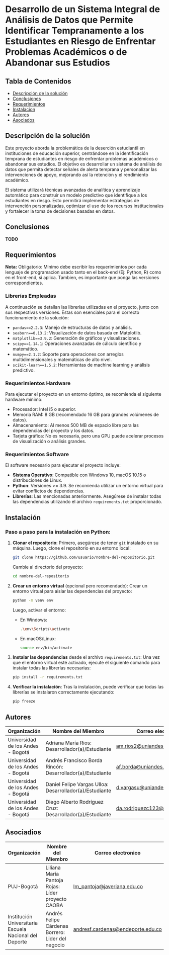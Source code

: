 # Desarrollo de un Sistema Integral de Análisis de Datos que Permite Identificar Tempranamente a los Estudiantes en Riesgo de Enfrentar Problemas Académicos o de Abandonar sus Estudios


## Tabla de Contenidos
* [Descripción de la solución](#descripción-de-la-solución)
* [Conclusiones](#descripción-de-la-solución)
* [Requerimientos](#requerimientos)
* [Instalacion](#instalación)
* [Autores](#autores)
* [Asociados](#autores)

## Descripción de la solución

Este proyecto aborda la problemática de la deserción estudiantil en instituciones de educación superior, centrándose en la identificación temprana de estudiantes en riesgo de enfrentar problemas académicos o abandonar sus estudios. El objetivo es desarrollar un sistema de análisis de datos que permita detectar señales de alerta temprana y personalizar las intervenciones de apoyo, mejorando así la retención y el rendimiento académico.

El sistema utilizará técnicas avanzadas de analítica y aprendizaje automático para construir un modelo predictivo que identifique a los estudiantes en riesgo. Esto permitirá implementar estrategias de intervención personalizadas, optimizar el uso de los recursos institucionales y fortalecer la toma de decisiones basadas en datos.

## Conclusiones

**TODO**

## Requerimientos
**Nota:** Obligatorio: Minimo debe escribir los requerimientos por cada lenguaje de programacion usado tanto en el back-end (Ej: Python, R) como en el front-end, si aplica. Tambien, es importante que ponga las versiones correspondientes.

### Librerías Empleadas
A continuación se detallan las librerías utilizadas en el proyecto, junto con sus respectivas versiones. Estas son esenciales para el correcto funcionamiento de la solución:

- `pandas==2.2.3`: Manejo de estructuras de datos y análisis.
- `seaborn==0.13.2`: Visualización de datos basada en Matplotlib.
- `matplotlib==3.9.2`: Generación de gráficos y visualizaciones.
- `scipy==1.14.1`: Operaciones avanzadas de cálculo científico y matemático.
- `numpy==2.1.2`: Soporte para operaciones con arreglos multidimensionales y matemáticas de alto nivel.
- `scikit-learn==1.5.2`: Herramientas de machine learning y análisis predictivo.

### Requerimientos Hardware
Para ejecutar el proyecto en un entorno óptimo, se recomienda el siguiente hardware mínimo:

- Procesador: Intel i5 o superior.
- Memoria RAM: 8 GB (recomendado 16 GB para grandes volúmenes de datos).
- Almacenamiento: Al menos 500 MB de espacio libre para las dependencias del proyecto y los datos.
- Tarjeta gráfica: No es necesaria, pero una GPU puede acelerar procesos de visualización o análisis grandes.

### Requerimientos Software
El software necesario para ejecutar el proyecto incluye:

- **Sistema Operativo**: Compatible con Windows 10, macOS 10.15 o distribuciones de Linux.
- **Python**: Versiones >= 3.9. Se recomienda utilizar un entorno virtual para evitar conflictos de dependencias.
- **Librerías**: Las mencionadas anteriormente. Asegúrese de instalar todas las dependencias utilizando el archivo `requirements.txt` proporcionado.

## Instalación

### Paso a paso para la instalación en Python:

1. **Clonar el repositorio**:
   Primero, asegúrese de tener `git` instalado en su máquina. Luego, clone el repositorio en su entorno local:
   ```bash
   git clone https://github.com/usuario/nombre-del-repositorio.git
   ```
   Cambie al directorio del proyecto:
   ```bash
   cd nombre-del-repositorio
   ```

2. **Crear un entorno virtual** (opcional pero recomendado):
   Crear un entorno virtual para aislar las dependencias del proyecto:
   ```bash
   python -m venv env
   ```
   Luego, activar el entorno:
   - En Windows:
     ```bash
     .\env\Scripts\activate
     ```
   - En macOS/Linux:
     ```bash
     source env/bin/activate
     ```

3. **Instalar las dependencias** desde el archivo `requirements.txt`:
   Una vez que el entorno virtual esté activado, ejecute el siguiente comando para instalar todas las librerías necesarias:
   ```bash
   pip install -r requirements.txt
   ```

4. **Verificar la instalación**:
   Tras la instalación, puede verificar que todas las librerías se instalaron correctamente ejecutando:
   ```bash
   pip freeze
   ```



## Autores

| Organización   | Nombre del Miembro | Correo electronico | 
|----------|-------------|-------------|
| Universidad de los Andes - Bogotá |  Adriana María Rios: Desarrollador(a)/Estudiante  | am.rios2@uniandes.edu.co |
| Universidad de los Andes - Bogotá |  Andrés Francisco Borda Rincón: Desarrollador(a)/Estudiante  | af.borda@uniandes.edu.co |
| Universidad de los Andes - Bogotá  |  Daniel Felipe Vargas Ulloa: Desarrollador(a)/Estudiante  | d.vargasu@uniandes.edu.co |
| Universidad de los Andes - Bogotá  |  Diego Alberto Rodríguez Cruz: Desarrollador(a)/Estudiante  | da.rodriguezc123@uniandes.edu.co |

## Asociadios

| Organización   | Nombre del Miembro | Correo electronico | 
|----------|-------------|-------------|
| PUJ-Bogotá |  Liliana María Pantoja Rojas: Líder proyecto CAOBA | lm_pantoja@javeriana.edu.co |
| Institución Universitaria Escuela Nacional del Deporte |  Andrés Felipe Cárdenas Borrero: Lider del negocio  | andresf.cardenas@endeporte.edu.co |
